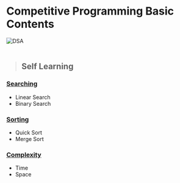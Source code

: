 # Competitive Programming  Basic Contents


<img src="https://media.geeksforgeeks.org/wp-content/cdn-uploads/20221017172544/Introduction-to-Data-Structures-and-Algorithms-DSA.png" alt="DSA"> <br><br>

>  ## Self Learning 


 ### [Searching](https://github.com/solimanhossain/CompetitiveProgramming/search)
- Linear Search
- Binary Search

### [Sorting](https://github.com/solimanhossain/CompetitiveProgramming/tree/main/Contents)
- Quick Sort
- Merge Sort

### [Complexity](https://www.geeksforgeeks.org/time-and-space-complexity-analysis-of-stack-operations/)
- Time
- Space
